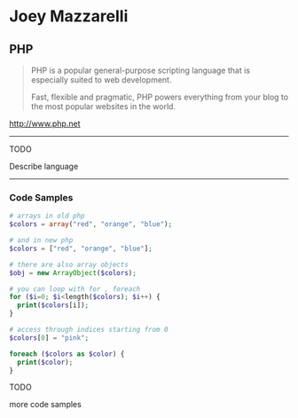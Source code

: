 Joey Mazzarelli
===============

PHP
---

> PHP is a popular general-purpose scripting language that is especially
> suited to web development.
> 
> Fast, flexible and pragmatic, PHP powers everything
> from your blog to the most popular websites in the world.

http://www.php.net

---

TODO


Describe language


---
### Code Samples

```php
# arrays in old php
$colors = array("red", "orange", "blue");

# and in new php
$colors = ["red", "orange", "blue"];

# there are also array objects
$obj = new ArrayObject($colors);

# you can loop with for , foreach
for ($i=0; $i<length($colors); $i++) {
  print($colors[i]);
}

# access through indices starting from 0
$colors[0] = "pink";

foreach ($colors as $color) {
  print($color);
}

```

TODO

more code samples


